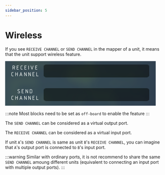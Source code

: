 ```yaml
---
sidebar_position: 5
---
```


# Wireless

If you see `RECEIVE CHANNEL` or `SEND CHANNEL` in the mapper of a unit, it means that the unit support wireless feature.

![wireless mapper](./img/wirelessmapper.png)

:::note
Most blocks need to be set as `off-board` to enable the feature
:::

The `SEND CHANNEL` can be considered as a virtual output port.

The `RECEIVE CHANNEL` can be considered as a virtual input port.

If unit `A`'s `SEND CHANNEL` is same as unit `B`'s `RECEIVE CHANNEL`, you can imagine that `A`'s output port is connected to `B`'s input port.

:::warning
Similar with ordinary ports, it is not recommend to share the same `SEND CHANNEL` amoung different units (equivalent to connecting an input port with multiple output ports).
:::
